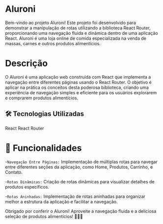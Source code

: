 
<h1>Aluroni</h1>
Bem-vindo ao projeto Aluroni! Este projeto foi desenvolvido para demonstrar a manipulação de rotas utilizando a biblioteca React Router, proporcionando uma navegação fluida e dinâmica dentro de uma aplicação React. Aluroni é uma loja online de comida especializada na venda de massas, carnes e outros produtos alimentícios.

# Descrição
O Aluroni é uma aplicação web construída com React que implementa a navegação entre diferentes páginas usando o React Router. O objetivo é aplicar na prática os conceitos desta poderosa biblioteca, criando uma experiência de navegação simples e eficiente para os usuários explorarem e comprarem produtos alimentícios.

## 🛠 Tecnologias Utilizadas
React
React Router

# :hammer: Funcionalidades
-`Navegação Entre Páginas:`
Implementação de múltiplas rotas para navegar entre diferentes seções da aplicação, como Home, Produtos, Carrinho, e Contato.

-`Rotas Dinâmicas:` 
Criação de rotas dinâmicas para visualizar detalhes de produtos específicos.

-`Rotas Aninhadas:`
Implementação de rotas aninhadas para organizar melhor a estrutura da aplicação e facilitar a navegação.


Obrigado por conferir o Aluroni! Aproveite a navegação fluida e a deliciosa seleção de produtos alimentícios! 🍝🥩🍲
